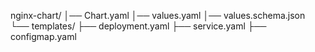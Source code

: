 nginx-chart/
│── Chart.yaml
│── values.yaml
│── values.schema.json
└── templates/
    ├── deployment.yaml
    ├── service.yaml
    ├── configmap.yaml